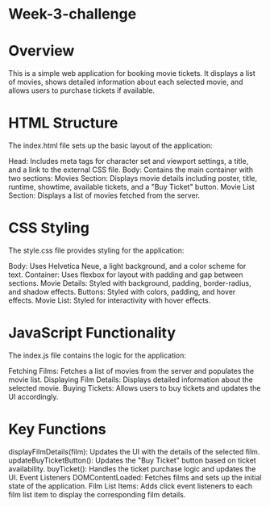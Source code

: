 # Week-3-challenge
# Overview
This is a simple web application for booking movie tickets. It displays a list of movies, shows detailed information about each selected movie, and allows users to purchase tickets if available.


# HTML Structure
The index.html file sets up the basic layout of the application:

Head: Includes meta tags for character set and viewport settings, a title, and a link to the external CSS file.
Body: Contains the main container with two sections:
Movies Section: Displays movie details including poster, title, runtime, showtime, available tickets, and a "Buy Ticket" button.
Movie List Section: Displays a list of movies fetched from the server.


# CSS Styling
The style.css file provides styling for the application:

Body: Uses Helvetica Neue, a light background, and a color scheme for text.
Container: Uses flexbox for layout with padding and gap between sections.
Movie Details: Styled with background, padding, border-radius, and shadow effects.
Buttons: Styled with colors, padding, and hover effects.
Movie List: Styled for interactivity with hover effects.

# JavaScript Functionality
The index.js file contains the logic for the application:

Fetching Films: Fetches a list of movies from the server and populates the movie list.
Displaying Film Details: Displays detailed information about the selected movie.
Buying Tickets: Allows users to buy tickets and updates the UI accordingly.


# Key Functions
displayFilmDetails(film): Updates the UI with the details of the selected film.
updateBuyTicketButton(): Updates the "Buy Ticket" button based on ticket availability.
buyTicket(): Handles the ticket purchase logic and updates the UI.
Event Listeners
DOMContentLoaded: Fetches films and sets up the initial state of the application.
Film List Items: Adds click event listeners to each film list item to display the corresponding film details.
